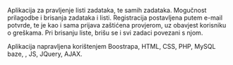 Aplikacija za pravljenje listi zadataka, te samih zadataka.
Mogučnost prilagodbe i brisanja zadataka i listi.
Registracija postavljena putem e-mail potvrde, te je kao i sama prijava zaštićena provjerom, uz obavjest korisniku o greškama.
Pri brisanju liste, brišu se i svi zadaci povezani s njom.

Aplikacija napravljena korištenjem Boostrapa, HTML, CSS,  PHP, MySQL baze, , JS, JQuery, AJAX.

